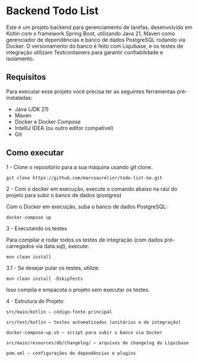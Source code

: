 # Backend Todo List

Este é um projeto backend para gerenciamento de tarefas, desenvolvido em Kotlin com o framework Spring Boot, utilizando
Java 21, Maven como gerenciador de dependências e banco de dados PostgreSQL rodando via Docker. O versionamento do banco
é feito com Liquibase, e os testes de integração utilizam Testcontainers para garantir confiabilidade e isolamento.

## Requisitos

Para executar esse projeto você precisa ter as seguintes ferramentas pré-instaladas:

* Java (JDK 21)
* Maven
* Docker e Docker Compose
* IntelliJ IDEA (ou outro editor compatível)
* Git

## Como executar

1 - Clone o repositório para a sua máquina usando git clone.

    git clone https://github.com/marcoaurelior/todo-list-be.git

2 - Com o docker em execução, execute o comando abaixo na raiz do projeto para subir o banco de dados (postgres)

Com o Docker em execução, suba o banco de dados PostgreSQL:

    docker-compose up

3 - Executando os testes

Para compilar e rodar todos os testes de integração (com dados pré-carregados via data.sql), execute:

    mvn clean install

3.1 - Se desejar pular os testes, utilize:

    mvn clean install -DskipTests

Isso compila e empacota o projeto sem executar os testes.

4 - Estrutura do Projeto

    src/main/kotlin – código-fonte principal

    src/test/kotlin – testes automatizados (unitários e de integração)

    docker-compose-up.sh – script para subir o banco via Docker

    src/main/resources/db/changelog/ – arquivos de changelog do Liquibase

    pom.xml – configurações de dependências e plugins